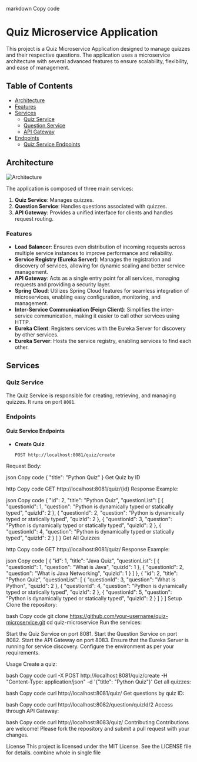 markdown
Copy code
# Quiz Microservice Application

This project is a Quiz Microservice Application designed to manage quizzes and their respective questions. The application uses a microservice architecture with several advanced features to ensure scalability, flexibility, and ease of management.

## Table of Contents

- [Architecture](#architecture)
- [Features](#features)
- [Services](#services)
  - [Quiz Service](#quiz-service)
  - [Question Service](#question-service)
  - [API Gateway](#api-gateway)
- [Endpoints](#endpoints)
  - [Quiz Service Endpoints](#quiz-service-endpoints)

## Architecture

![Architecture](https://your-image-link.com)

The application is composed of three main services:
1. **Quiz Service**: Manages quizzes.
2. **Question Service**: Handles questions associated with quizzes.
3. **API Gateway**: Provides a unified interface for clients and handles request routing.

### Features

- **Load Balancer**: Ensures even distribution of incoming requests across multiple service instances to improve performance and reliability.
- **Service Registry (Eureka Server)**: Manages the registration and discovery of services, allowing for dynamic scaling and better service management.
- **API Gateway**: Acts as a single entry point for all services, managing requests and providing a security layer.
- **Spring Cloud**: Utilizes Spring Cloud features for seamless integration of microservices, enabling easy configuration, monitoring, and management.
- **Inter-Service Communication (Feign Client)**: Simplifies the inter-service communication, making it easier to call other services using HTTP.
- **Eureka Client**: Registers services with the Eureka Server for discovery by other services.
- **Eureka Server**: Hosts the service registry, enabling services to find each other.

## Services

### Quiz Service

The Quiz Service is responsible for creating, retrieving, and managing quizzes. It runs on port `8081`.

### Endpoints

#### Quiz Service Endpoints

- **Create Quiz**

  ```http
  POST http://localhost:8081/quiz/create
Request Body:

json
Copy code
{
  "title": "Python Quiz"
}
Get Quiz by ID

http
Copy code
GET http://localhost:8081/quiz/{id}
Response Example:

json
Copy code
{
  "id": 2,
  "title": "Python Quiz",
  "questionList": [
    {
      "questionId": 1,
      "question": "Python is dynamically typed or statically typed",
      "quizId": 2
    },
    {
      "questionId": 2,
      "question": "Python is dynamically typed or statically typed",
      "quizId": 2
    },
    {
      "questionId": 3,
      "question": "Python is dynamically typed or statically typed",
      "quizId": 2
    },
    {
      "questionId": 4,
      "question": "Python is dynamically typed or statically typed",
      "quizId": 2
    }
  ]
}
Get All Quizzes

http
Copy code
GET http://localhost:8081/quiz/
Response Example:

json
Copy code
[
  {
    "id": 1,
    "title": "Java Quiz",
    "questionList": [
      {
        "questionId": 1,
        "question": "What is Java",
        "quizId": 1
      },
      {
        "questionId": 2,
        "question": "What is Java Networking",
        "quizId": 1
      }
    ]
  },
  {
    "id": 2,
    "title": "Python Quiz",
    "questionList": [
      {
        "questionId": 3,
        "question": "What is Python",
        "quizId": 2
      },
      {
        "questionId": 4,
        "question": "Python is dynamically typed or statically typed",
        "quizId": 2
      },
      {
        "questionId": 5,
        "question": "Python is dynamically typed or statically typed",
        "quizId": 2
      }
    ]
  }
]
Setup
Clone the repository:

bash
Copy code
git clone https://github.com/your-username/quiz-microservice.git
cd quiz-microservice
Run the services:

Start the Quiz Service on port 8081.
Start the Question Service on port 8082.
Start the API Gateway on port 8083.
Ensure that the Eureka Server is running for service discovery.
Configure the environment as per your requirements.

Usage
Create a quiz:

bash
Copy code
curl -X POST http://localhost:8081/quiz/create -H "Content-Type: application/json" -d '{"title": "Python Quiz"}'
Get all quizzes:

bash
Copy code
curl http://localhost:8081/quiz/
Get questions by quiz ID:

bash
Copy code
curl http://localhost:8082/question/quizId/2
Access through API Gateway:

bash
Copy code
curl http://localhost:8083/quiz/
Contributing
Contributions are welcome! Please fork the repository and submit a pull request with your changes.

License
This project is licensed under the MIT License. See the LICENSE file for details. combine whole in single file